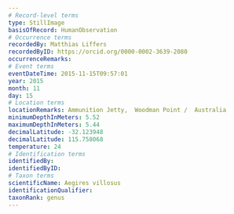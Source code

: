 ```yaml
---
# Record-level terms
type: StillImage
basisOfRecord: HumanObservation
# Occurrence terms
recordedBy: Matthias Liffers
recordedByID: https://orcid.org/0000-0002-3639-2080
occurrenceRemarks: 
# Event terms
eventDateTime: 2015-11-15T09:57:01
year: 2015
month: 11
day: 15
# Location terms
locationRemarks: Ammunition Jetty,  Woodman Point /  Australia
minimumDepthInMeters: 5.52
maximumDepthInMeters: 5.44
decimalLatitude: -32.123948
decimalLatitude: 115.758068
temperature: 24
# Identification terms
identifiedBy: 
identifiedByID: 
# Taxon terms
scientificName: Aegires villosus
identificationQualifier: 
taxonRank: genus
---
```


